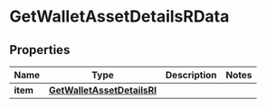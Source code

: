 

# GetWalletAssetDetailsRData


## Properties

| Name | Type | Description | Notes |
|------------ | ------------- | ------------- | -------------|
|**item** | [**GetWalletAssetDetailsRI**](GetWalletAssetDetailsRI.md) |  |  |



